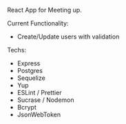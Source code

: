 React App for Meeting up.

Current Functionality:
- Create/Update users with validation

Techs:
- Express
- Postgres
- Sequelize
- Yup
- ESLint / Prettier
- Sucrase / Nodemon
- Bcrypt
- JsonWebToken
